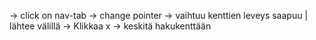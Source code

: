 -> click on nav-tab -> change pointer
-> vaihtuu  kenttien leveys saapuu | lähtee välillä
-> Klikkaa x -> keskitä hakukenttään